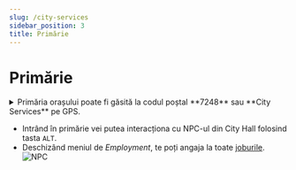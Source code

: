 ```yaml
---
slug: /city-services
sidebar_position: 3
title: Primărie
---
```


# Primărie

<details>
<summary>
Primăria orașului poate fi găsită la codul poștal **7248** sau **City Services** pe GPS.
</summary>

![GPS](https://kappa.lol/rtYesx.png)
</details>

- Intrând în primărie vei putea interacționa cu NPC-ul din City Hall folosind tasta `ALT`.
- Deschizând meniul de *Employment*, te poți angaja la toate [joburile](/jobs).
![NPC](https://kappa.lol/aetyYw.png)